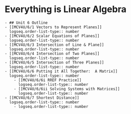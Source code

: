 # Everything is Linear Algebra
	- ## Unit 6 Outline
	- [[MCV4U/6/1 Vectors to Represent Planes]]
	  logseq.order-list-type:: number
	- [[MCV4U/6/2 Scalar Equations of Planes]]
	  logseq.order-list-type:: number
	- [[MCV4U/6/3 Intersection of Line & Plane]]
	  logseq.order-list-type:: number
	- [[MCV4U/6/4 Intersection of Two Planes]]
	  logseq.order-list-type:: number
	- [[MCV4U/6/5 Intersection of Three Planes]]
	  logseq.order-list-type:: number
	- [[MCV4U/6/6 Putting it All Together:  A Matrix]]
	  logseq.order-list-type:: number
		- [[MCV4U/6/6i RREF Practice]]
		  logseq.order-list-type:: number
		- [[MCV4U/6/6ii Solving Systems with Matrices]]
		  logseq.order-list-type:: number
	- [[MCV4U/6/7 Shortest Distance]]
	  logseq.order-list-type:: number
		- logseq.order-list-type:: number